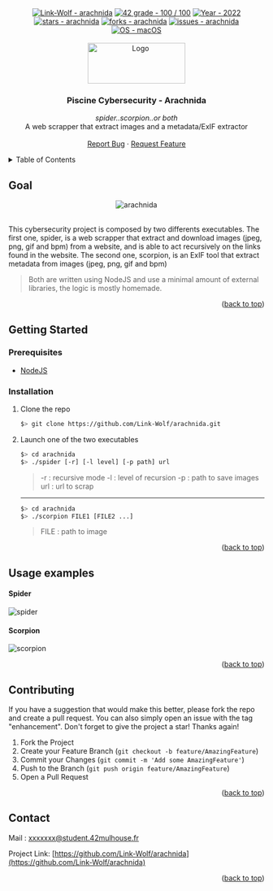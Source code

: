 <div id="top"></div>

<div align="center">
 <a href="https://github.com/Link-Wolf/arachnida" title="Go to GitHub repo"><img src="https://img.shields.io/static/v1?label=Link-Wolf&message=arachnida&color=blue&logo=github&style=for-the-badge" alt="Link-Wolf - arachnida"></a>
 <a href="https://"><img src="https://img.shields.io/badge/42_grade-100_%2F_100-brightgreen?style=for-the-badge" alt="42 grade - 100 / 100"></a>
 <a href="https://"><img src="https://img.shields.io/badge/Year-2022-ffad9b?style=for-the-badge" alt="Year - 2022"></a>
 <a href="https://github.com/Link-Wolf/arachnida/stargazers"><img src="https://img.shields.io/github/stars/Link-Wolf/arachnida?style=for-the-badge&color=yellow" alt="stars - arachnida"></a>
 <a href="https://github.com/Link-Wolf/arachnida/network/members"><img src="https://img.shields.io/github/forks/Link-Wolf/arachnida?style=for-the-badge&color=lightgray" alt="forks - arachnida"></a>
 <a href="https://github.com/Link-Wolf/arachnida/issues"><img src="https://img.shields.io/github/issues/Link-Wolf/arachnida?style=for-the-badge&color=orange" alt="issues - arachnida"></a>
 <a href="https://www.apple.com/macos/" title="Go to Apple homepage"><img src="https://img.shields.io/badge/OS-macOS-blue?logo=apple&logoColor=white&style=for-the-badge&color=9cf" alt="OS - macOS"></a>
</div>

<!-- PROJECT LOGO -->
<br />
<div align="center">
  <a>
    <img src="https://www.42mulhouse.fr/wp-content/uploads/2022/06/logo-42-Mulhouse-white.svg" alt="Logo" width="192" height="80">
  </a>

  <h3 align="center">Piscine Cybersecurity - Arachnida</h3>

  <p align="center">
   <em>spider..scorpion..or both</em><br/>
    A web scrapper that extract images and a metadata/ExIF extractor
    <br />
    <br />
    <a href="https://github.com/Link-Wolf/arachnida/issues">Report Bug</a>
    ·
    <a href="https://github.com/Link-Wolf/arachnida/issues">Request Feature</a>
  </p>
</div>

<!-- TABLE OF CONTENTS -->
<details>
  <summary>Table of Contents</summary>
  <ol>
    <li>
      <a href="#goal">Goal</a>
    </li>
    <li>
      <a href="#getting-started">Getting Started</a>
      <ul>
        <li><a href="#prerequisites">Prerequisites</a></li>
        <li><a href="#installation">Installation</a></li>
      </ul>
    </li>
    <li><a href="#usage-examples">Usage examples</a></li>
    <li><a href="#contributing">Contributing</a></li>
    <li><a href="#contact">Contact</a></li>
  </ol>
</details>

<!-- GOAL -->
## Goal

<div align="center">
  <a>
	<img src="https://1zootree.weebly.com/uploads/2/4/2/5/24255946/spider-png37_orig.png" alt="arachnida">
  </a>
</div>
</br>

This cybersecurity project is composed by two differents executables.
The first one, spider, is a web scrapper that extract and download images (jpeg, png, gif and bpm) from a website, and is able to act recursively on the links found in the website.
The second one, scorpion, is an ExIF tool that extract metadata from images (jpeg, png, gif and bpm)
> Both are written using NodeJS and use a minimal amount of external libraries, the logic is mostly homemade.


<p align="right">(<a href="#top">back to top</a>)</p>

<!-- GETTING STARTED -->
## Getting Started


### Prerequisites

- [NodeJS](https://nodejs.org/en/download/)


### Installation

1. Clone the repo

   ```sh
   $> git clone https://github.com/Link-Wolf/arachnida.git
   ```

2. Launch one of the two executables

	
   ```sh
   $> cd arachnida
   $> ./spider [-r] [-l level] [-p path] url
   ```
   > -r : recursive mode
   > -l : level of recursion
   > -p : path to save images
   > url : url to scrap
   ---
   ```sh
   $> cd arachnida
   $> ./scorpion FILE1 [FILE2 ...]
   ```
   > FILE : path to image

<p align="right">(<a href="#top">back to top</a>)</p>

<!-- USAGE EXAMPLES -->
## Usage examples

#### Spider

![spider](https://media.discordapp.net/attachments/907303542438629406/1129005675645775913/image.png?width=1353&height=166)

#### Scorpion

![scorpion](https://media.discordapp.net/attachments/907303542438629406/1129007322111414372/image.png?width=666&height=821)

<p align="right">(<a href="#top">back to top</a>)</p>


<!-- CONTRIBUTING -->
## Contributing

If you have a suggestion that would make this better, please fork the repo and create a pull request. You can also simply open an issue with the tag "enhancement".
Don't forget to give the project a star! Thanks again!

1. Fork the Project
2. Create your Feature Branch (`git checkout -b feature/AmazingFeature`)
3. Commit your Changes (`git commit -m 'Add some AmazingFeature'`)
4. Push to the Branch (`git push origin feature/AmazingFeature`)
5. Open a Pull Request

<p align="right">(<a href="#top">back to top</a>)</p>

<!-- CONTACT -->
## Contact

Mail : xxxxxxx@student.42mulhouse.fr

Project Link: [https://github.com/Link-Wolf/arachnida](https://github.com/Link-Wolf/arachnida)

<p align="right">(<a href="#top">back to top</a>)</p>
